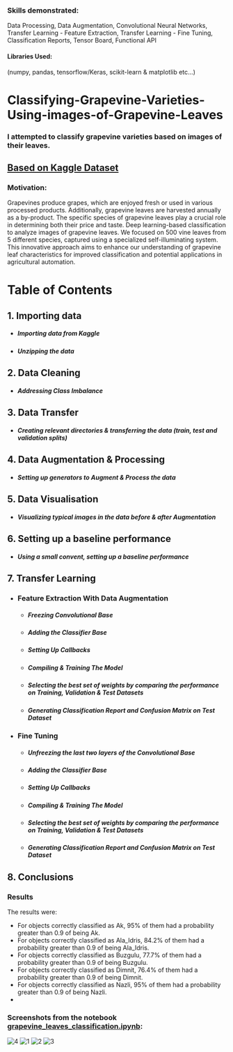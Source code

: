 ### Skills demonstrated:
Data Processing, Data Augmentation, Convolutional Neural Networks, Transfer Learning - Feature Extraction, Transfer Learning - Fine Tuning, Classification Reports, Tensor Board, Functional API

#### Libraries Used:
(numpy, pandas, tensorflow/Keras, scikit-learn & matplotlib etc...)


# Classifying-Grapevine-Varieties-Using-images-of-Grapevine-Leaves 

### I attempted to classify grapevine varieties based on images of their leaves.

## [Based on Kaggle Dataset](https://www.kaggle.com/datasets/muratkokludataset/grapevine-leaves-image-dataset/data)

### Motivation:
Grapevines produce grapes, which are enjoyed fresh or used in various processed products. Additionally, grapevine leaves are harvested annually as a by-product. The specific species of grapevine leaves play a crucial role in determining both their price and taste.
Deep learning-based classification to analyze images of grapevine leaves. We focused on 500 vine leaves from 5 different species, captured using a specialized self-illuminating system. This innovative approach aims to enhance our understanding of grapevine leaf characteristics for improved classification and potential applications in agricultural automation.

# Table of Contents

## 1. Importing data
   - ##### Importing data from Kaggle
   - ##### Unzipping the data

## 2. Data Cleaning
   - ##### Addressing Class Imbalance

## 3. Data Transfer
   - ##### Creating relevant directories & transferring the data (train, test and validation splits)

## 4. Data Augmentation & Processing
   - ##### Setting up generators to Augment & Process the data

## 5. Data Visualisation
   - ##### Visualizing typical images in the data before & after Augmentation

## 6. Setting up a baseline performance
   - #####  Using a small convent, setting up a baseline performance

## 7. Transfer Learning
 - ### Feature Extraction With Data Augmentation
   - ##### Freezing Convolutional Base
   - ##### Adding the Classifier Base
   - ##### Setting Up Callbacks
   - ##### Compiling & Training The Model
   - ##### Selecting the best set of weights by comparing the performance on Training, Validation & Test Datasets
   - ##### Generating Classification Report and Confusion Matrix on Test Dataset

 - ### Fine Tuning
   - ##### Unfreezing the last two layers of the Convolutional Base
   - ##### Adding the Classifier Base
   - ##### Setting Up Callbacks
   - ##### Compiling & Training The Model
   - ##### Selecting the best set of weights by comparing the performance on Training, Validation & Test Datasets
   - ##### Generating Classification Report and Confusion Matrix on Test Dataset

## 8. Conclusions



### Results
The results were:
- For objects correctly classified as Ak, 95% of them had a probability greater than 0.9 of being Ak.
- For objects correctly classified as Ala_Idris, 84.2% of them had a probability greater than 0.9 of being Ala_Idris.
- For objects correctly classified as Buzgulu, 77.7% of them had a probability greater than 0.9 of being Buzgulu.
- For objects correctly classified as Dimnit, 76.4% of them had a probability greater than 0.9 of being Dimnit.
- For objects correctly classified as Nazli, 95% of them had a probability greater than 0.9 of being Nazli.
- 
### Screenshots from the notebook [grapevine_leaves_classification.ipynb](grapevine_leaves_classification.ipynb):
![4](results_screenshots/1.PNG)
![1](results_screenshots/2.PNG)
![2](results_screenshots/3.PNG)
![3](results_screenshots/4.PNG)


